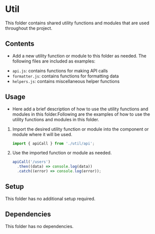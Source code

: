 # Util

This folder contains shared utility functions and modules that are used throughout the project.

## Contents

- Add a new utility function or module to this folder as needed. The following files are included as examples:

* `api.js`: contains functions for making API calls
* `formatter.js`: contains functions for formatting data
* `helpers.js`: contains miscellaneous helper functions

## Usage

- Here add a brief description of how to use the utility functions and modules in this folder.Following are the examples of how to use the utility functions and modules in this folder.

1. Import the desired utility function or module into the component or module where it will be used.

   ```javascript
   import { apiCall } from './util/api';
   ```

2. Use the imported function or module as needed.
   ```javascript
   apiCall('/users')
     .then((data) => console.log(data))
     .catch((error) => console.log(error));
   ```

## Setup

This folder has no additional setup required.

## Dependencies

This folder has no dependencies.
